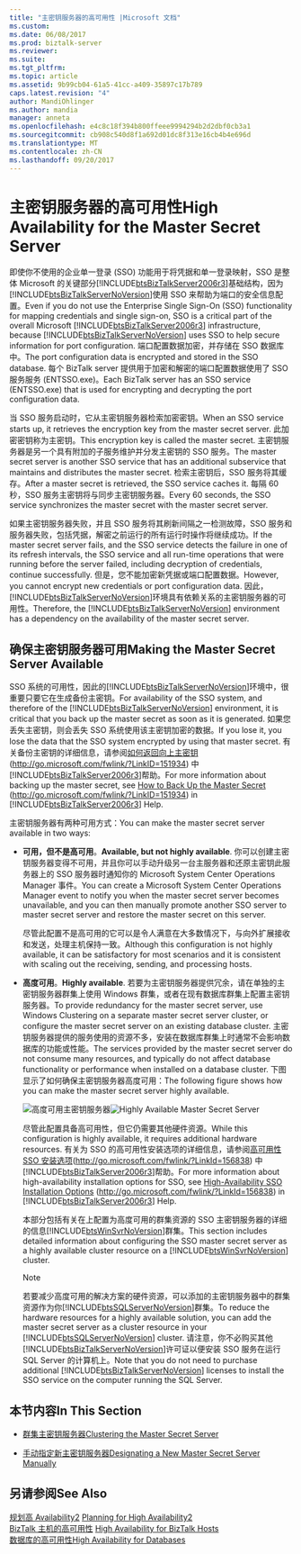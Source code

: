 ```yaml
---
title: "主密钥服务器的高可用性 |Microsoft 文档"
ms.custom: 
ms.date: 06/08/2017
ms.prod: biztalk-server
ms.reviewer: 
ms.suite: 
ms.tgt_pltfrm: 
ms.topic: article
ms.assetid: 9b99cb04-61a5-41cc-a409-35897c17b789
caps.latest.revision: "4"
author: MandiOhlinger
ms.author: mandia
manager: anneta
ms.openlocfilehash: e4c8c18f394b800ffeee9994294b2d2dbf0cb3a1
ms.sourcegitcommit: cb908c540d8f1a692d01dc8f313e16cb4b4e696d
ms.translationtype: MT
ms.contentlocale: zh-CN
ms.lasthandoff: 09/20/2017
---
```

# <a name="high-availability-for-the-master-secret-server"></a><span data-ttu-id="7402e-102">主密钥服务器的高可用性</span><span class="sxs-lookup"><span data-stu-id="7402e-102">High Availability for the Master Secret Server</span></span>
<span data-ttu-id="7402e-103">即使你不使用的企业单一登录 (SSO) 功能用于将凭据和单一登录映射，SSO 是整体 Microsoft 的关键部分[!INCLUDE[btsBizTalkServer2006r3](../includes/btsbiztalkserver2006r3-md.md)]基础结构，因为[!INCLUDE[btsBizTalkServerNoVersion](../includes/btsbiztalkservernoversion-md.md)]使用 SSO 来帮助为端口的安全信息配置。</span><span class="sxs-lookup"><span data-stu-id="7402e-103">Even if you do not use the Enterprise Single Sign-On (SSO) functionality for mapping credentials and single sign-on, SSO is a critical part of the overall Microsoft [!INCLUDE[btsBizTalkServer2006r3](../includes/btsbiztalkserver2006r3-md.md)] infrastructure, because [!INCLUDE[btsBizTalkServerNoVersion](../includes/btsbiztalkservernoversion-md.md)] uses SSO to help secure information for port configuration.</span></span> <span data-ttu-id="7402e-104">端口配置数据加密，并存储在 SSO 数据库中。</span><span class="sxs-lookup"><span data-stu-id="7402e-104">The port configuration data is encrypted and stored in the SSO database.</span></span> <span data-ttu-id="7402e-105">每个 BizTalk server 提供用于加密和解密的端口配置数据使用了 SSO 服务服务 (ENTSSO.exe)。</span><span class="sxs-lookup"><span data-stu-id="7402e-105">Each BizTalk server has an SSO service (ENTSSO.exe) that is used for encrypting and decrypting the port configuration data.</span></span>  
  
 <span data-ttu-id="7402e-106">当 SSO 服务启动时，它从主密钥服务器检索加密密钥。</span><span class="sxs-lookup"><span data-stu-id="7402e-106">When an SSO service starts up, it retrieves the encryption key from the master secret server.</span></span> <span data-ttu-id="7402e-107">此加密密钥称为主密钥。</span><span class="sxs-lookup"><span data-stu-id="7402e-107">This encryption key is called the master secret.</span></span> <span data-ttu-id="7402e-108">主密钥服务器是另一个具有附加的子服务维护并分发主密钥的 SSO 服务。</span><span class="sxs-lookup"><span data-stu-id="7402e-108">The master secret server is another SSO service that has an additional subservice that maintains and distributes the master secret.</span></span> <span data-ttu-id="7402e-109">检索主密钥后，SSO 服务将其缓存。</span><span class="sxs-lookup"><span data-stu-id="7402e-109">After a master secret is retrieved, the SSO service caches it.</span></span> <span data-ttu-id="7402e-110">每隔 60 秒，SSO 服务主密钥将与同步主密钥服务器。</span><span class="sxs-lookup"><span data-stu-id="7402e-110">Every 60 seconds, the SSO service synchronizes the master secret with the master secret server.</span></span>  
  
 <span data-ttu-id="7402e-111">如果主密钥服务器失败，并且 SSO 服务将其刷新间隔之一检测故障，SSO 服务和服务器失败，包括凭据，解密之前运行的所有运行时操作将继续成功。</span><span class="sxs-lookup"><span data-stu-id="7402e-111">If the master secret server fails, and the SSO service detects the failure in one of its refresh intervals, the SSO service and all run-time operations that were running before the server failed, including decryption of credentials, continue successfully.</span></span> <span data-ttu-id="7402e-112">但是，您不能加密新凭据或端口配置数据。</span><span class="sxs-lookup"><span data-stu-id="7402e-112">However, you cannot encrypt new credentials or port configuration data.</span></span> <span data-ttu-id="7402e-113">因此，[!INCLUDE[btsBizTalkServerNoVersion](../includes/btsbiztalkservernoversion-md.md)]环境具有依赖关系的主密钥服务器的可用性。</span><span class="sxs-lookup"><span data-stu-id="7402e-113">Therefore, the [!INCLUDE[btsBizTalkServerNoVersion](../includes/btsbiztalkservernoversion-md.md)] environment has a dependency on the availability of the master secret server.</span></span>  
  
## <a name="making-the-master-secret-server-available"></a><span data-ttu-id="7402e-114">确保主密钥服务器可用</span><span class="sxs-lookup"><span data-stu-id="7402e-114">Making the Master Secret Server Available</span></span>  
 <span data-ttu-id="7402e-115">SSO 系统的可用性，因此的[!INCLUDE[btsBizTalkServerNoVersion](../includes/btsbiztalkservernoversion-md.md)]环境中，很重要只要它在生成备份主密钥。</span><span class="sxs-lookup"><span data-stu-id="7402e-115">For availability of the SSO system, and therefore of the [!INCLUDE[btsBizTalkServerNoVersion](../includes/btsbiztalkservernoversion-md.md)] environment, it is critical that you back up the master secret as soon as it is generated.</span></span> <span data-ttu-id="7402e-116">如果您丢失主密钥，则会丢失 SSO 系统使用该主密钥加密的数据。</span><span class="sxs-lookup"><span data-stu-id="7402e-116">If you lose it, you lose the data that the SSO system encrypted by using that master secret.</span></span> <span data-ttu-id="7402e-117">有关备份主密钥的详细信息，请参阅[如何返回向上主密钥](http://go.microsoft.com/fwlink/?LinkID=151934)(http://go.microsoft.com/fwlink/?LinkID=151934) 中[!INCLUDE[btsBizTalkServer2006r3](../includes/btsbiztalkserver2006r3-md.md)]帮助。</span><span class="sxs-lookup"><span data-stu-id="7402e-117">For more information about backing up the master secret, see [How to Back Up the Master Secret](http://go.microsoft.com/fwlink/?LinkID=151934) (http://go.microsoft.com/fwlink/?LinkID=151934) in [!INCLUDE[btsBizTalkServer2006r3](../includes/btsbiztalkserver2006r3-md.md)] Help.</span></span>  
  
 <span data-ttu-id="7402e-118">主密钥服务器有两种可用方式：</span><span class="sxs-lookup"><span data-stu-id="7402e-118">You can make the master secret server available in two ways:</span></span>  
  
-   <span data-ttu-id="7402e-119">**可用，但不是高可用**。</span><span class="sxs-lookup"><span data-stu-id="7402e-119">**Available, but not highly available**.</span></span> <span data-ttu-id="7402e-120">你可以创建主密钥服务器变得不可用，并且你可以手动升级另一台主服务器和还原主密钥此服务器上的 SSO 服务器时通知你的 Microsoft System Center Operations Manager 事件。</span><span class="sxs-lookup"><span data-stu-id="7402e-120">You can create a Microsoft System Center Operations Manager event to notify you when the master secret server becomes unavailable, and you can then manually promote another SSO server to master secret server and restore the master secret on this server.</span></span>  
  
     <span data-ttu-id="7402e-121">尽管此配置不是高可用的它可以是令人满意在大多数情况下，与向外扩展接收和发送，处理主机保持一致。</span><span class="sxs-lookup"><span data-stu-id="7402e-121">Although this configuration is not highly available, it can be satisfactory for most scenarios and it is consistent with scaling out the receiving, sending, and processing hosts.</span></span>  
  
-   <span data-ttu-id="7402e-122">**高度可用**。</span><span class="sxs-lookup"><span data-stu-id="7402e-122">**Highly available**.</span></span> <span data-ttu-id="7402e-123">若要为主密钥服务器提供冗余，请在单独的主密钥服务器群集上使用 Windows 群集，或者在现有数据库群集上配置主密钥服务器。</span><span class="sxs-lookup"><span data-stu-id="7402e-123">To provide redundancy for the master secret server, use Windows Clustering on a separate master secret server cluster, or configure the master secret server on an existing database cluster.</span></span> <span data-ttu-id="7402e-124">主密钥服务器提供的服务使用的资源不多，安装在数据库群集上时通常不会影响数据库的功能或性能。</span><span class="sxs-lookup"><span data-stu-id="7402e-124">The services provided by the master secret server do not consume many resources, and typically do not affect database functionality or performance when installed on a database cluster.</span></span> <span data-ttu-id="7402e-125">下图显示了如何确保主密钥服务器高度可用：</span><span class="sxs-lookup"><span data-stu-id="7402e-125">The following figure shows how you can make the master secret server highly available.</span></span>  
  
     <span data-ttu-id="7402e-126">![高度可用主密钥服务器](../core/media/tdi-highava-msscluster.gif "TDI_HighAva_MSSCluster")</span><span class="sxs-lookup"><span data-stu-id="7402e-126">![Highly Available Master Secret Server](../core/media/tdi-highava-msscluster.gif "TDI_HighAva_MSSCluster")</span></span>  
  
     <span data-ttu-id="7402e-127">尽管此配置具备高可用性，但它仍需要其他硬件资源。</span><span class="sxs-lookup"><span data-stu-id="7402e-127">While this configuration is highly available, it requires additional hardware resources.</span></span> <span data-ttu-id="7402e-128">有关为 SSO 的高可用性安装选项的详细信息，请参阅[高可用性 SSO 安装选项](http://go.microsoft.com/fwlink/?LinkId=156838)(http://go.microsoft.com/fwlink/?LinkId=156838) 中[!INCLUDE[btsBizTalkServer2006r3](../includes/btsbiztalkserver2006r3-md.md)]帮助。</span><span class="sxs-lookup"><span data-stu-id="7402e-128">For more information about high-availability installation options for SSO, see [High-Availability SSO Installation Options](http://go.microsoft.com/fwlink/?LinkId=156838) (http://go.microsoft.com/fwlink/?LinkId=156838) in [!INCLUDE[btsBizTalkServer2006r3](../includes/btsbiztalkserver2006r3-md.md)] Help.</span></span>  
  
     <span data-ttu-id="7402e-129">本部分包括有关在上配置为高度可用的群集资源的 SSO 主密钥服务器的详细的信息[!INCLUDE[btsWinSvrNoVersion](../includes/btswinsvrnoversion-md.md)]群集。</span><span class="sxs-lookup"><span data-stu-id="7402e-129">This section includes detailed information about configuring the SSO master secret server as a highly available cluster resource on a [!INCLUDE[btsWinSvrNoVersion](../includes/btswinsvrnoversion-md.md)] cluster.</span></span>  
  
    > [!NOTE]  
    >  <span data-ttu-id="7402e-130">若要减少高度可用的解决方案的硬件资源，可以添加的主密钥服务器中的群集资源作为你[!INCLUDE[btsSQLServerNoVersion](../includes/btssqlservernoversion-md.md)]群集。</span><span class="sxs-lookup"><span data-stu-id="7402e-130">To reduce the hardware resources for a highly available solution, you can add the master secret server as a cluster resource in your [!INCLUDE[btsSQLServerNoVersion](../includes/btssqlservernoversion-md.md)] cluster.</span></span> <span data-ttu-id="7402e-131">请注意，你不必购买其他[!INCLUDE[btsBizTalkServerNoVersion](../includes/btsbiztalkservernoversion-md.md)]许可证以便安装 SSO 服务在运行 SQL Server 的计算机上。</span><span class="sxs-lookup"><span data-stu-id="7402e-131">Note that you do not need to purchase additional [!INCLUDE[btsBizTalkServerNoVersion](../includes/btsbiztalkservernoversion-md.md)] licenses to install the SSO service on the computer running the SQL Server.</span></span>  
  
## <a name="in-this-section"></a><span data-ttu-id="7402e-132">本节内容</span><span class="sxs-lookup"><span data-stu-id="7402e-132">In This Section</span></span>  
  
-   [<span data-ttu-id="7402e-133">群集主密钥服务器</span><span class="sxs-lookup"><span data-stu-id="7402e-133">Clustering the Master Secret Server</span></span>](../technical-guides/clustering-the-master-secret-server.md)  
  
-   [<span data-ttu-id="7402e-134">手动指定新主密钥服务器</span><span class="sxs-lookup"><span data-stu-id="7402e-134">Designating a New Master Secret Server Manually</span></span>](../technical-guides/designating-a-new-master-secret-server-manually.md)  
  
## <a name="see-also"></a><span data-ttu-id="7402e-135">另请参阅</span><span class="sxs-lookup"><span data-stu-id="7402e-135">See Also</span></span>  
 <span data-ttu-id="7402e-136">[规划高 Availability2](../technical-guides/planning-for-high-availability2.md) </span><span class="sxs-lookup"><span data-stu-id="7402e-136">[Planning for High Availability2](../technical-guides/planning-for-high-availability2.md) </span></span>  
 <span data-ttu-id="7402e-137">[BizTalk 主机的高可用性](../technical-guides/high-availability-for-biztalk-hosts.md) </span><span class="sxs-lookup"><span data-stu-id="7402e-137">[High Availability for BizTalk Hosts](../technical-guides/high-availability-for-biztalk-hosts.md) </span></span>  
 [<span data-ttu-id="7402e-138">数据库的高可用性</span><span class="sxs-lookup"><span data-stu-id="7402e-138">High Availability for Databases</span></span>](../technical-guides/high-availability-for-databases.md)